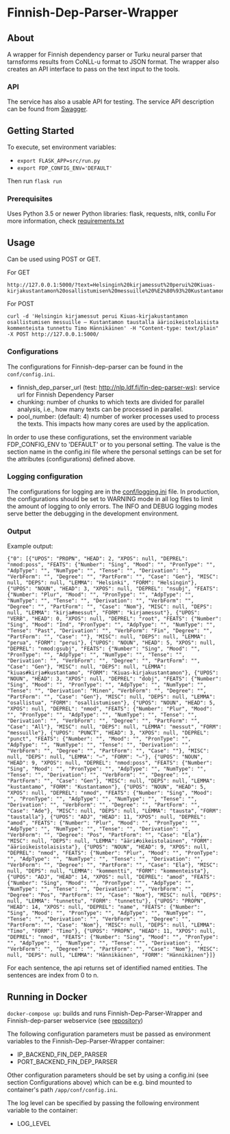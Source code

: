 # Finnish-Dep-Parser-Wrapper

## About

A wrapper for Finnish dependency parser or Turku neural parser that tarnsforms results from CoNLL-u format to JSON format. The wrapper also creates an API interface to pass on the text input to the tools.

### API

The service has also a usable API for testing. The service API description can be found from [Swagger](https://app.swaggerhub.com/apis-docs/SeCo/nlp.ldf.fi/1.0.0#/Finnish-dep-parser/).

## Getting Started

To execute, set environment variables:
* ``` export FLASK_APP=src/run.py ```
* ``` export FDP_CONFIG_ENV='DEFAULT' ```

Then run ``` flask run ```

### Prerequisites

Uses Python 3.5 or newer
Python libraries: flask, requests, nltk, conllu
For more information, check [requirements.txt](requirements.txt)

## Usage

Can be used using POST or GET.

For GET
```
http://127.0.0.1:5000/?text=Helsingin%20kirjamessut%20perui%20Kiuas-kirjakustantamon%20osallistumisen%20messuille%20%E2%80%93%20Kustantamon%20taustalla%20%C3%A4%C3%A4rioikeistolaisista%20kommenteista%20tunnettu%20Timo%20H%C3%A4nnik%C3%A4inen
```
For POST
```
curl -d 'Helsingin kirjamessut perui Kiuas-kirjakustantamon osallistumisen messuille – Kustantamon taustalla äärioikeistolaisista kommenteista tunnettu Timo Hännikäinen' -H "Content-type: text/plain" -X POST http://127.0.0.1:5000/
```

### Configurations

The configurations for Finnish-dep-parser can be found in the ```conf/config.ini```.

* finnish_dep_parser_url (test: http://nlp.ldf.fi/fin-dep-parser-ws): service url for Finnish Dependency Parser
* chunking: number of chunks to which texts are divided for parallel analysis, i.e., how many texts can be processed in parallel.
* pool_number: (default: 4) number of worker processes used to process the texts. This impacts how many cores are used by the application.

In order to use these configurations, set the environment variable FDP_CONFIG_ENV to 'DEFAULT' or to you personal setting. The value is the section name in the config.ini file where the personal settings can be set for the attributes (configurations) defined above.

### Logging configuration

The configurations for logging are in the [conf/logging.ini](conf/logging.ini) file. In production, the configurations should be set to WARNING mode in all log files to limit the amount of logging to only errors. The INFO and DEBUG logging modes serve better the debugging in the development environment.

### Output

Example output:

```
{"0": [{"UPOS": "PROPN", "HEAD": 2, "XPOS": null, "DEPREL": "nmod:poss", "FEATS": {"Number": "Sing", "Mood": "", "PronType": "", "AdpType": "", "NumType": "", "Tense": "", "Derivation": "", "VerbForm": "", "Degree": "", "PartForm": "", "Case": "Gen"}, "MISC": null, "DEPS": null, "LEMMA": "Helsinki", "FORM": "Helsingin"}, {"UPOS": "NOUN", "HEAD": 3, "XPOS": null, "DEPREL": "nsubj", "FEATS": {"Number": "Plur", "Mood": "", "PronType": "", "AdpType": "", "NumType": "", "Tense": "", "Derivation": "", "VerbForm": "", "Degree": "", "PartForm": "", "Case": "Nom"}, "MISC": null, "DEPS": null, "LEMMA": "kirja#messut", "FORM": "kirjamessut"}, {"UPOS": "VERB", "HEAD": 0, "XPOS": null, "DEPREL": "root", "FEATS": {"Number": "Sing", "Mood": "Ind", "PronType": "", "AdpType": "", "NumType": "", "Tense": "Past", "Derivation": "", "VerbForm": "Fin", "Degree": "", "PartForm": "", "Case": ""}, "MISC": null, "DEPS": null, "LEMMA": "perua", "FORM": "perui"}, {"UPOS": "NOUN", "HEAD": 5, "XPOS": null, "DEPREL": "nmod:gsubj", "FEATS": {"Number": "Sing", "Mood": "", "PronType": "", "AdpType": "", "NumType": "", "Tense": "", "Derivation": "", "VerbForm": "", "Degree": "", "PartForm": "", "Case": "Gen"}, "MISC": null, "DEPS": null, "LEMMA": "kiuas#kirja#kustantamo", "FORM": "Kiuas-kirjakustantamon"}, {"UPOS": "NOUN", "HEAD": 3, "XPOS": null, "DEPREL": "dobj", "FEATS": {"Number": "Sing", "Mood": "", "PronType": "", "AdpType": "", "NumType": "", "Tense": "", "Derivation": "Minen", "VerbForm": "", "Degree": "", "PartForm": "", "Case": "Gen"}, "MISC": null, "DEPS": null, "LEMMA": "osallistua", "FORM": "osallistumisen"}, {"UPOS": "NOUN", "HEAD": 5, "XPOS": null, "DEPREL": "nmod", "FEATS": {"Number": "Plur", "Mood": "", "PronType": "", "AdpType": "", "NumType": "", "Tense": "", "Derivation": "", "VerbForm": "", "Degree": "", "PartForm": "", "Case": "All"}, "MISC": null, "DEPS": null, "LEMMA": "messut", "FORM": "messuille"}, {"UPOS": "PUNCT", "HEAD": 3, "XPOS": null, "DEPREL": "punct", "FEATS": {"Number": "", "Mood": "", "PronType": "", "AdpType": "", "NumType": "", "Tense": "", "Derivation": "", "VerbForm": "", "Degree": "", "PartForm": "", "Case": ""}, "MISC": null, "DEPS": null, "LEMMA": "–", "FORM": "–"}, {"UPOS": "NOUN", "HEAD": 9, "XPOS": null, "DEPREL": "nmod:poss", "FEATS": {"Number": "Sing", "Mood": "", "PronType": "", "AdpType": "", "NumType": "", "Tense": "", "Derivation": "", "VerbForm": "", "Degree": "", "PartForm": "", "Case": "Gen"}, "MISC": null, "DEPS": null, "LEMMA": "kustantamo", "FORM": "Kustantamon"}, {"UPOS": "NOUN", "HEAD": 5, "XPOS": null, "DEPREL": "nmod", "FEATS": {"Number": "Sing", "Mood": "", "PronType": "", "AdpType": "", "NumType": "", "Tense": "", "Derivation": "", "VerbForm": "", "Degree": "", "PartForm": "", "Case": "Ade"}, "MISC": null, "DEPS": null, "LEMMA": "tausta", "FORM": "taustalla"}, {"UPOS": "ADJ", "HEAD": 11, "XPOS": null, "DEPREL": "amod", "FEATS": {"Number": "Plur", "Mood": "", "PronType": "", "AdpType": "", "NumType": "", "Tense": "", "Derivation": "", "VerbForm": "", "Degree": "Pos", "PartForm": "", "Case": "Ela"}, "MISC": null, "DEPS": null, "LEMMA": "ääri#oikeistolainen", "FORM": "äärioikeistolaisista"}, {"UPOS": "NOUN", "HEAD": 9, "XPOS": null, "DEPREL": "nmod", "FEATS": {"Number": "Plur", "Mood": "", "PronType": "", "AdpType": "", "NumType": "", "Tense": "", "Derivation": "", "VerbForm": "", "Degree": "", "PartForm": "", "Case": "Ela"}, "MISC": null, "DEPS": null, "LEMMA": "kommentti", "FORM": "kommenteista"}, {"UPOS": "ADJ", "HEAD": 14, "XPOS": null, "DEPREL": "amod", "FEATS": {"Number": "Sing", "Mood": "", "PronType": "", "AdpType": "", "NumType": "", "Tense": "", "Derivation": "", "VerbForm": "", "Degree": "Pos", "PartForm": "", "Case": "Nom"}, "MISC": null, "DEPS": null, "LEMMA": "tunnettu", "FORM": "tunnettu"}, {"UPOS": "PROPN", "HEAD": 14, "XPOS": null, "DEPREL": "name", "FEATS": {"Number": "Sing", "Mood": "", "PronType": "", "AdpType": "", "NumType": "", "Tense": "", "Derivation": "", "VerbForm": "", "Degree": "", "PartForm": "", "Case": "Nom"}, "MISC": null, "DEPS": null, "LEMMA": "Timo", "FORM": "Timo"}, {"UPOS": "PROPN", "HEAD": 11, "XPOS": null, "DEPREL": "nmod", "FEATS": {"Number": "Sing", "Mood": "", "PronType": "", "AdpType": "", "NumType": "", "Tense": "", "Derivation": "", "VerbForm": "", "Degree": "", "PartForm": "", "Case": "Nom"}, "MISC": null, "DEPS": null, "LEMMA": "Hännikäinen", "FORM": "Hännikäinen"}]}
```

For each sentence, the api returns set of identified named entities. The sentences are index from 0 to n.

## Running in Docker

`docker-compose up`: builds and runs Finnish-Dep-Parser-Wrapper and Finnish-dep-parser webservice (see [repository](https://github.com/SemanticComputing/finnish-dep-parser-docker))

The following configuration parameters must be passed as environment variables to the Finnish-Dep-Parser-Wrapper container:

* IP_BACKEND_FIN_DEP_PARSER
* PORT_BACKEND_FIN_DEP_PARSER

Other configuration parameters should be set by using a config.ini (see section Configurations above) which can be e.g. bind mounted to container's path `/app/conf/config.ini`.

The log level can be specified by passing the following environment variable to the container:

* LOG_LEVEL
